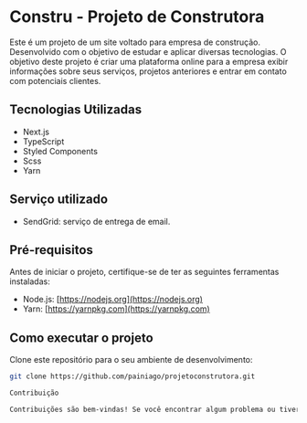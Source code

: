 # Constru - Projeto de Construtora

Este é um projeto de um site voltado para empresa de construção. Desenvolvido com o objetivo de estudar e aplicar diversas tecnologias. O objetivo deste projeto é criar uma plataforma online para a empresa exibir informações sobre seus serviços, projetos anteriores e entrar em contato com potenciais clientes.

## Tecnologias Utilizadas

- Next.js
- TypeScript
- Styled Components
- Scss
- Yarn

## Serviço utilizado

- SendGrid: serviço de entrega de email.

## Pré-requisitos

Antes de iniciar o projeto, certifique-se de ter as seguintes ferramentas instaladas:

- Node.js: [https://nodejs.org](https://nodejs.org)
- Yarn: [https://yarnpkg.com](https://yarnpkg.com)

## Como executar o projeto

Clone este repositório para o seu ambiente de desenvolvimento:

```bash
git clone https://github.com/painiago/projetoconstrutora.git

Contribuição

Contribuições são bem-vindas! Se você encontrar algum problema ou tiver sugestões de melhorias, fique à vontade para abrir uma issue ou enviar um pull request.

